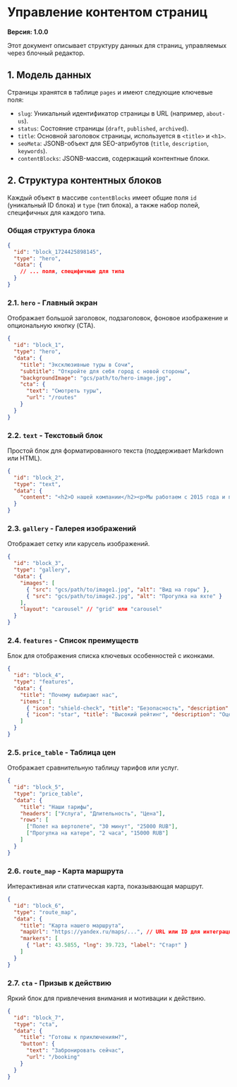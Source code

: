# Управление контентом страниц

**Версия: 1.0.0**

Этот документ описывает структуру данных для страниц, управляемых через блочный редактор.

## 1. Модель данных

Страницы хранятся в таблице `pages` и имеют следующие ключевые поля:

- `slug`: Уникальный идентификатор страницы в URL (например, `about-us`).
- `status`: Состояние страницы (`draft`, `published`, `archived`).
- `title`: Основной заголовок страницы, используется в `<title>` и `<h1>`.
- `seoMeta`: JSONB-объект для SEO-атрибутов (`title`, `description`, `keywords`).
- `contentBlocks`: JSONB-массив, содержащий контентные блоки.

## 2. Структура контентных блоков

Каждый объект в массиве `contentBlocks` имеет общие поля `id` (уникальный ID блока) и `type` (тип блока), а также набор полей, специфичных для каждого типа.

### Общая структура блока

```json
{
  "id": "block_1724425898145",
  "type": "hero",
  "data": {
    // ... поля, специфичные для типа
  }
}
```

### 2.1. `hero` - Главный экран

Отображает большой заголовок, подзаголовок, фоновое изображение и опциональную кнопку (CTA).

```json
{
  "id": "block_1",
  "type": "hero",
  "data": {
    "title": "Эксклюзивные туры в Сочи",
    "subtitle": "Откройте для себя город с новой стороны",
    "backgroundImage": "gcs/path/to/hero-image.jpg",
    "cta": {
      "text": "Смотреть туры",
      "url": "/routes"
    }
  }
}
```

### 2.2. `text` - Текстовый блок

Простой блок для форматированного текста (поддерживает Markdown или HTML).

```json
{
  "id": "block_2",
  "type": "text",
  "data": {
    "content": "<h2>О нашей компании</h2><p>Мы работаем с 2015 года и предлагаем...</p>"
  }
}
```

### 2.3. `gallery` - Галерея изображений

Отображает сетку или карусель изображений.

```json
{
  "id": "block_3",
  "type": "gallery",
  "data": {
    "images": [
      { "src": "gcs/path/to/image1.jpg", "alt": "Вид на горы" },
      { "src": "gcs/path/to/image2.jpg", "alt": "Прогулка на яхте" }
    ],
    "layout": "carousel" // "grid" или "carousel"
  }
}
```

### 2.4. `features` - Список преимуществ

Блок для отображения списка ключевых особенностей с иконками.

```json
{
  "id": "block_4",
  "type": "features",
  "data": {
    "title": "Почему выбирают нас",
    "items": [
      { "icon": "shield-check", "title": "Безопасность", "description": "Все гиды сертифицированы." },
      { "icon": "star", "title": "Высокий рейтинг", "description": "Оценка 4.9 на всех площадках." }
    ]
  }
}
```

### 2.5. `price_table` - Таблица цен

Отображает сравнительную таблицу тарифов или услуг.

```json
{
  "id": "block_5",
  "type": "price_table",
  "data": {
    "title": "Наши тарифы",
    "headers": ["Услуга", "Длительность", "Цена"],
    "rows": [
      ["Полет на вертолете", "30 минут", "25000 RUB"],
      ["Прогулка на катере", "2 часа", "15000 RUB"]
    ]
  }
}
```

### 2.6. `route_map` - Карта маршрута

Интерактивная или статическая карта, показывающая маршрут.

```json
{
  "id": "block_6",
  "type": "route_map",
  "data": {
    "title": "Карта нашего маршрута",
    "mapUrl": "https://yandex.ru/maps/...", // URL или ID для интеграции
    "markers": [
      { "lat": 43.5855, "lng": 39.723, "label": "Старт" }
    ]
  }
}
```

### 2.7. `cta` - Призыв к действию

Яркий блок для привлечения внимания и мотивации к действию.

```json
{
  "id": "block_7",
  "type": "cta",
  "data": {
    "title": "Готовы к приключениям?",
    "button": {
      "text": "Забронировать сейчас",
      "url": "/booking"
    }
  }
}
```
